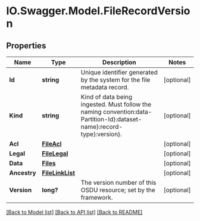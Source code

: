 # IO.Swagger.Model.FileRecordVersion
## Properties

Name | Type | Description | Notes
------------ | ------------- | ------------- | -------------
**Id** | **string** | Unique identifier generated by the system for the file metadata record. | [optional] 
**Kind** | **string** | Kind of data being ingested. Must follow the naming convention:data-Partition-Id}:dataset-name}:record-type}:version}. | [optional] 
**Acl** | [**FileAcl**](FileAcl.md) |  | [optional] 
**Legal** | [**FileLegal**](FileLegal.md) |  | [optional] 
**Data** | [**Files**](Files.md) |  | [optional] 
**Ancestry** | [**FileLinkList**](FileLinkList.md) |  | [optional] 
**Version** | **long?** | The version number of this OSDU resource; set by the framework. | [optional] 

[[Back to Model list]](../README.md#documentation-for-models) [[Back to API list]](../README.md#documentation-for-api-endpoints) [[Back to README]](../README.md)

